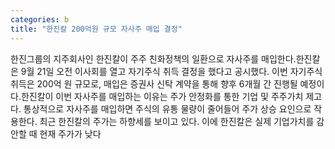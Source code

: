 ```yaml
---
categories: b
title: "한진칼 200억원 규모 자사주 매입 결정"
---
```

한진그룹의 지주회사인 한진칼이 주주 친화정책의 일환으로 자사주를 매입한다.한진칼은 9월 21일 오전 이사회를 열고 자기주식 취득 결정을 했다고 공시했다. 이번 자기주식 취득은 200억 원 규모로, 매입은 증권사 신탁 계약을 통해 향후 6개월 간 진행될 예정이다.한진칼이 이번 자사주를 매입하는 이유는 주가 안정화를 통한 기업 및 주주가치 제고다. 통상적으로 자사주를 매입하면 주식의 유통 물량이 줄어들어 주가 상승 요인으로 작용한다. 최근 한진칼의 주가는 하향세를 보이고 있다. 이에 한진칼은 실제 기업가치를 감안할 때 현재 주가가 낮다